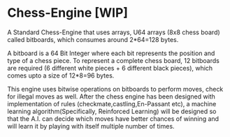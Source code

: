 # Chess-Engine [WIP]
A Standard Chess-Engine that uses arrays, U64 arrays (8x8 chess board) called bitboards, which consumes around 2*64=128 bytes.

A bitboard is a 64 Bit Integer where each bit represents the position and type of a chess piece. To represent a complete chess board, 12 bitboards are required (6 different white pieces + 6 different black pieces), which comes upto a size of 12*8=96 bytes.

This engine uses bitwise operations on bitboards to perform moves, check for illegal moves as well. After the chess engine has been designed with implementation of rules (checkmate,castling,En-Passant etc), a machine learning algorithm(Specifically, Reinforced Learning) will be designed so that the A.I. can decide which moves have better chances of winning and will learn it by playing with itself multiple number of times.
